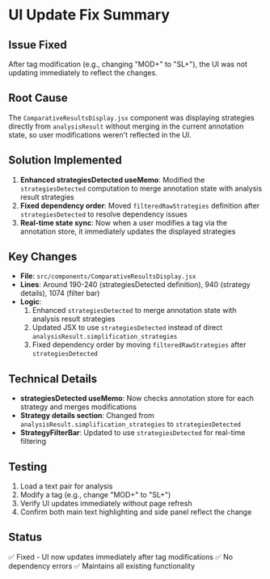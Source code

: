 # UI Update Fix Summary

## Issue Fixed
After tag modification (e.g., changing "MOD+" to "SL+"), the UI was not updating immediately to reflect the changes.

## Root Cause
The `ComparativeResultsDisplay.jsx` component was displaying strategies directly from `analysisResult` without merging in the current annotation state, so user modifications weren't reflected in the UI.

## Solution Implemented
1. **Enhanced strategiesDetected useMemo**: Modified the `strategiesDetected` computation to merge annotation state with analysis result strategies
2. **Fixed dependency order**: Moved `filteredRawStrategies` definition after `strategiesDetected` to resolve dependency issues
3. **Real-time state sync**: Now when a user modifies a tag via the annotation store, it immediately updates the displayed strategies

## Key Changes
- **File**: `src/components/ComparativeResultsDisplay.jsx`
- **Lines**: Around 190-240 (strategiesDetected definition), 940 (strategy details), 1074 (filter bar)
- **Logic**: 
  1. Enhanced `strategiesDetected` to merge annotation state with analysis result strategies
  2. Updated JSX to use `strategiesDetected` instead of direct `analysisResult.simplification_strategies`
  3. Fixed dependency order by moving `filteredRawStrategies` after `strategiesDetected`

## Technical Details
- **strategiesDetected useMemo**: Now checks annotation store for each strategy and merges modifications
- **Strategy details section**: Changed from `analysisResult.simplification_strategies` to `strategiesDetected`
- **StrategyFilterBar**: Updated to use `strategiesDetected` for real-time filtering

## Testing
1. Load a text pair for analysis
2. Modify a tag (e.g., change "MOD+" to "SL+")
3. Verify UI updates immediately without page refresh
4. Confirm both main text highlighting and side panel reflect the change

## Status
✅ Fixed - UI now updates immediately after tag modifications
✅ No dependency errors
✅ Maintains all existing functionality
